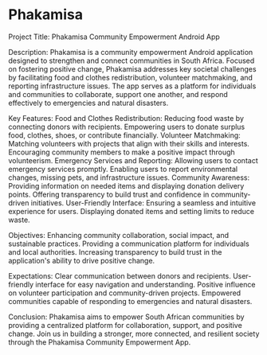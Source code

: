 # Phakamisa
Project Title: Phakamisa Community Empowerment Android App

Description: Phakamisa is a community empowerment Android application designed to strengthen and connect communities in South Africa. Focused on fostering positive change, Phakamisa addresses key societal challenges by facilitating food and clothes redistribution, volunteer matchmaking, and reporting infrastructure issues. The app serves as a platform for individuals and communities to collaborate, support one another, and respond effectively to emergencies and natural disasters.

Key Features: 
Food and Clothes Redistribution: Reducing food waste by connecting donors with recipients. Empowering users to donate surplus food, clothes, shoes, or contribute financially.
Volunteer Matchmaking: Matching volunteers with projects that align with their skills and interests. Encouraging community members to make a positive impact through volunteerism.
Emergency Services and Reporting: Allowing users to contact emergency services promptly. Enabling users to report environmental changes, missing pets, and infrastructure issues.
Community Awareness: Providing information on needed items and displaying donation delivery points. Offering transparency to build trust and confidence in community-driven initiatives.
User-Friendly Interface: Ensuring a seamless and intuitive experience for users. Displaying donated items and setting limits to reduce waste.


Objectives: 
Enhancing community collaboration, social impact, and sustainable practices. 
Providing a communication platform for individuals and local authorities. 
Increasing transparency to build trust in the application's ability to drive positive change.


Expectations: 
Clear communication between donors and recipients. 
User-friendly interface for easy navigation and understanding. 
Positive influence on volunteer participation and community-driven projects. 
Empowered communities capable of responding to emergencies and natural disasters.

Conclusion: 
Phakamisa aims to empower South African communities by providing a centralized platform for collaboration, support, and positive change. Join us in building a stronger, more connected, and resilient society through the Phakamisa Community Empowerment App.
